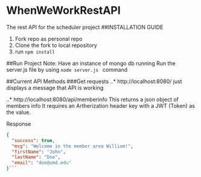 # WhenWeWorkRestAPI
The rest API for the scheduler project
##INSTALLATION GUIDE
1. Fork repo as personal repo
2. Clone the fork to local repository
3. run ``` npm install ```

##Run Project
Note: Have an instance of mongo db running
Run the server.js file by using ```node server.js ``` command

##Current API Methods
###Get requests
..* http://localhost:8080/  just displays a message that API is working


..* http://localhost:8080/api/memberinfo 
   This returns a json object of members info
   It requires an Artherization header key with a JWT (Token) as the value.
   
   Response
   ```json
   {
     "success": true,
     "msg": "Welcome in the member area William!",
     "firstName": "John",
     "lastName": "Doe",
     "email": "doe@umd.edu"
   }```
   
   
    



